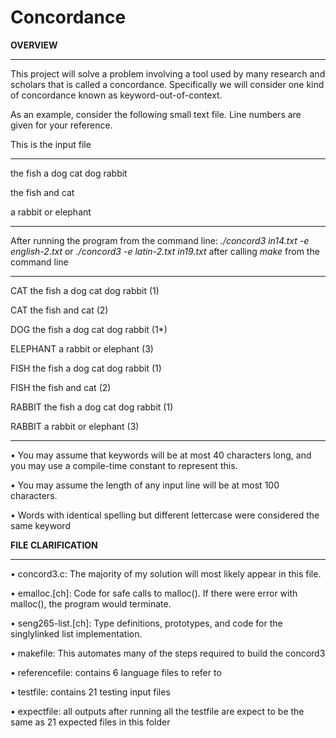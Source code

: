 # Concordance
**OVERVIEW**

_________________________________________________________________________________________________________________________________________________________________________________
This project will solve a problem involving a tool used by many research and scholars that is called a concordance. Specifically we will consider one kind of concordance known as keyword-out-of-context.

As an example, consider the following small text file. Line numbers are given for your reference.

This is the input file

***************************************************************************************************

the fish a dog cat dog rabbit

the fish and cat

a rabbit or elephant

***************************************************************************************************

After running the program from the command line: _./concord3 in14.txt -e english-2.txt_ or _./concord3 -e latin-2.txt in19.txt_ after calling _make_ from the command line

***************************************************************************************************
CAT      the fish a dog cat dog rabbit (1)

CAT      the fish and cat (2)

DOG      the fish a dog cat dog rabbit (1*)

ELEPHANT a rabbit or elephant (3)

FISH     the fish a dog cat dog rabbit (1)

FISH     the fish and cat (2)

RABBIT   the fish a dog cat dog rabbit (1)

RABBIT   a rabbit or elephant (3)

***************************************************************************************************

• You	may	assume	that	keywords	will	be	at	most	40	characters	long,	and	you	may	use a	compile-time	constant	to	represent	this.

• You	may	assume	the	length	of	any	input	line	will	be	at	most	100	characters.

• Words	with	identical	spelling	but	different	lettercase were	considered	the	same	keyword


**FILE CLARIFICATION**

_________________________________________________________________________________________________________________________________________________________________________________
• concord3.c:	The	majority	of	my	solution	will	most	likely	appear	in	this	file.	

• emalloc.[ch]: Code	for	safe	calls	to	malloc(). If there were error with malloc(), the program would terminate.

• seng265-list.[ch]:	Type	definitions,	prototypes,	and	code for	the	singlylinked	list	implementation.

• makefile:	This	automates	many	of	the	steps	required	to	build	the	concord3

• referencefile: contains 6 language files to refer to

• testfile: contains 21 testing input files

• expectfile: all outputs after running all the testfile are expect to be the same as 21 expected files in this folder
